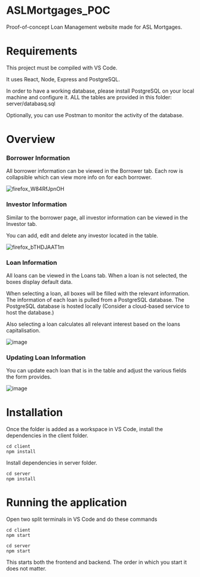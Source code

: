 # ASLMortgages_POC
Proof-of-concept Loan Management website made for ASL Mortgages.

# Requirements
This project must be compiled with VS Code. 

It uses React, Node, Express and PostgreSQL.

In order to have a working database, please install PostgreSQL on your local machine and configure it. ALL the tables are provided in this folder: server/databasq.sql

Optionally, you can use Postman to monitor the activity of the database.

# Overview
### Borrower Information
All borrower information can be viewed in the Borrower tab. Each row is collapsible which can view more info on for each borrower.

![firefox_W84RfJpnOH](https://github.com/frontierSpaceAlien/ASLMortgages_POC/assets/104743984/acab7e68-c31a-4669-be10-452373cfcd05)

### Investor Information
Similar to the borrower page, all investor information can be viewed in the Investor tab. 

You can add, edit and delete any investor located in the table.

![firefox_bTHDJAAT1m](https://github.com/frontierSpaceAlien/ASLMortgages_POC/assets/104743984/167754d4-4024-4364-9001-0d9860f090e2)



### Loan Information
All loans can be viewed in the Loans tab. When a loan is not selected, the boxes display default data.

When selecting a loan, all boxes will be filled with the relevant information. The information of each loan is pulled from a PostgreSQL database. The PostgreSQL database is hosted locally (Consider a cloud-based service to host the database.)

Also selecting a loan calculates all relevant interest based on the loans capitalisation.

![image](https://github.com/frontierSpaceAlien/ASLMortgages_POC/assets/104743984/d678f0bc-d36c-411f-b549-eb89d7bf854b)

### Updating Loan Information
You can update each loan that is in the table and adjust the various fields the form provides.

![image](https://github.com/frontierSpaceAlien/ASLMortgages_POC/assets/104743984/4df348b8-622f-42ea-900c-da331236b1c6)

# Installation
Once the folder is added as a workspace in VS Code, install the dependencies in the client folder.
```
cd client
npm install
```
Install dependencies in server folder.
```
cd server
npm install
```

# Running the application
Open two split terminals in VS Code and do these commands
```
cd client
npm start
```
```
cd server
npm start
```
This starts both the frontend and backend. The order in which you start it does not matter.




